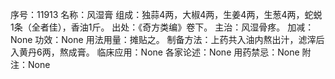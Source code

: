 序号：11913
名称：风湿膏
组成：独蒜4两，大椒4两，生姜4两，生葱4两，蛇蜕1条（全者佳），香油1斤。
出处：《奇方类编》卷下。
主治：风湿骨疼。
加减：None
功效：None
用法用量：摊贴之。
制备方法：上药共入油内熬出汁，滤滓后入黄丹6两，熬成膏。
临床应用：None
各家论述：None
用药禁忌：None
附注：None
